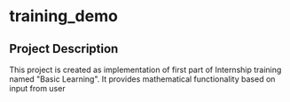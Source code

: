 # training_demo

## Project Description ## 

This project is created as implementation of first part of Internship training named "Basic Learning".
It provides mathematical functionality based on input from user